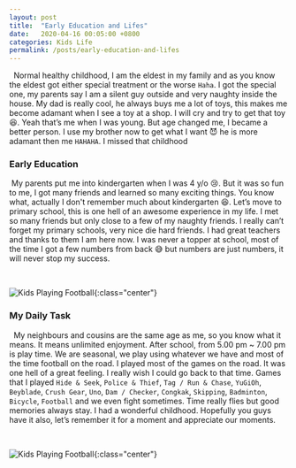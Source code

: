 ```yaml
---
layout: post
title:  "Early Education and Lifes"
date:   2020-04-16 00:05:00 +0800
categories: Kids Life
permalink: /posts/early-education-and-lifes
---
```


&nbsp; Normal healthy childhood, I am the eldest in my family and as you know the eldest got either special treatment or the worse `Haha`. I got the special one, my parents say I am a silent guy outside and very naughty inside the house. My dad is really cool, he always buys me a lot of toys, this makes me become adamant when I see a toy at a shop. I will cry and try to get that toy :laughing:. Yeah that’s me when I was young. But age changed me, I became a better person. I use my brother now to get what I want :smiling_imp: he is more adamant then me `HAHAHA`. I missed that childhood

### Early Education

&nbsp;My parents put me into kindergarten when I was 4 y/o :cry:. But it was so fun to me, I got many friends and learned so many exciting things. You know what, actually I don't remember much about kindergarten :laughing:. Let’s move to primary school, this is one hell of an awesome experience in my life. I met so many friends but only close to a few of my naughty friends. I really can’t forget my primary schools, very nice die hard friends. I had great teachers and thanks to them I am here now. I was never a topper at school, most of the time I got a few numbers from back :sweat_smile: but numbers are just numbers, it will never stop my success.

<br />

![Kids Playing Football](https://images.unsplash.com/photo-1510531704581-5b2870972060?ixlib=rb-1.2.1&ixid=eyJhcHBfaWQiOjEyMDd9&auto=format&fit=crop&w=500&h=280&q=60){:class="center"}

### My Daily Task

&nbsp; My neighbours and cousins are the same age as me, so you know what it means. It means unlimited enjoyment. After school, from 5.00 pm ~ 7.00 pm is play time. We are seasonal, we play using whatever we have and most of the time football on the road. I played most of the games on the road. It was one hell of a great feeling. I really wish I could go back to that time. Games that I played `Hide & Seek`, `Police & Thief`, `Tag / Run & Chase`, `YuGiOh`, `Beyblade`, `Crush Gear`, `Uno`, `Dam / Checker`, `Congkak`, `Skipping`, `Badminton`, `Bicycle`, `Football` and we even fight sometimes. Time really flies but good memories always stay. I had a wonderful childhood. Hopefully you guys have it also, let’s remember it for a moment and appreciate our moments.

<br />

![Kids Playing Football](https://images.unsplash.com/photo-1497415957044-0c986b8666ef?ixlib=rb-1.2.1&ixid=eyJhcHBfaWQiOjEyMDd9&auto=format&fit=crop&w=500&q=80){:class="center"}
